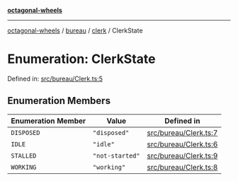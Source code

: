 [**octagonal-wheels**](../../../../../../README.md)

***

[octagonal-wheels](../../../../../../globals.md) / [bureau](../../../README.md) / [clerk](../README.md) / ClerkState

# Enumeration: ClerkState

Defined in: [src/bureau/Clerk.ts:5](https://github.com/vrtmrz/octagonal-wheels/blob/main/src/bureau/Clerk.ts#L5)

## Enumeration Members

| Enumeration Member | Value | Defined in |
| ------ | ------ | ------ |
| <a id="disposed"></a> `DISPOSED` | `"disposed"` | [src/bureau/Clerk.ts:7](https://github.com/vrtmrz/octagonal-wheels/blob/main/src/bureau/Clerk.ts#L7) |
| <a id="idle"></a> `IDLE` | `"idle"` | [src/bureau/Clerk.ts:6](https://github.com/vrtmrz/octagonal-wheels/blob/main/src/bureau/Clerk.ts#L6) |
| <a id="stalled"></a> `STALLED` | `"not-started"` | [src/bureau/Clerk.ts:9](https://github.com/vrtmrz/octagonal-wheels/blob/main/src/bureau/Clerk.ts#L9) |
| <a id="working"></a> `WORKING` | `"working"` | [src/bureau/Clerk.ts:8](https://github.com/vrtmrz/octagonal-wheels/blob/main/src/bureau/Clerk.ts#L8) |
